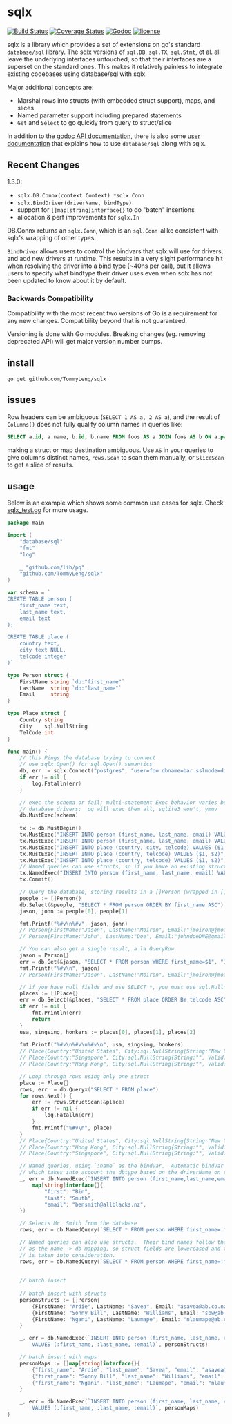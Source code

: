 # sqlx

[![Build Status](https://travis-ci.org/jmoiron/sqlx.svg?branch=master)](https://travis-ci.org/jmoiron/sqlx) [![Coverage Status](https://coveralls.io/repos/github/jmoiron/sqlx/badge.svg?branch=master)](https://coveralls.io/github/jmoiron/sqlx?branch=master) [![Godoc](http://img.shields.io/badge/godoc-reference-blue.svg?style=flat)](https://godoc.org/github.com/TommyLeng/sqlx) [![license](http://img.shields.io/badge/license-MIT-red.svg?style=flat)](https://raw.githubusercontent.com/jmoiron/sqlx/master/LICENSE)

sqlx is a library which provides a set of extensions on go's standard
`database/sql` library.  The sqlx versions of `sql.DB`, `sql.TX`, `sql.Stmt`,
et al. all leave the underlying interfaces untouched, so that their interfaces
are a superset on the standard ones.  This makes it relatively painless to
integrate existing codebases using database/sql with sqlx.

Major additional concepts are:

* Marshal rows into structs (with embedded struct support), maps, and slices
* Named parameter support including prepared statements
* `Get` and `Select` to go quickly from query to struct/slice

In addition to the [godoc API documentation](http://godoc.org/github.com/TommyLeng/sqlx),
there is also some [user documentation](http://jmoiron.github.io/sqlx/) that
explains how to use `database/sql` along with sqlx.

## Recent Changes

1.3.0:

* `sqlx.DB.Connx(context.Context) *sqlx.Conn`
* `sqlx.BindDriver(driverName, bindType)`
* support for `[]map[string]interface{}` to do "batch" insertions
* allocation & perf improvements for `sqlx.In`

DB.Connx returns an `sqlx.Conn`, which is an `sql.Conn`-alike consistent with
sqlx's wrapping of other types.

`BindDriver` allows users to control the bindvars that sqlx will use for drivers,
and add new drivers at runtime.  This results in a very slight performance hit
when resolving the driver into a bind type (~40ns per call), but it allows users
to specify what bindtype their driver uses even when sqlx has not been updated
to know about it by default.

### Backwards Compatibility

Compatibility with the most recent two versions of Go is a requirement for any
new changes.  Compatibility beyond that is not guaranteed.

Versioning is done with Go modules.  Breaking changes (eg. removing deprecated API)
will get major version number bumps.

## install

    go get github.com/TommyLeng/sqlx

## issues

Row headers can be ambiguous (`SELECT 1 AS a, 2 AS a`), and the result of
`Columns()` does not fully qualify column names in queries like:

```sql
SELECT a.id, a.name, b.id, b.name FROM foos AS a JOIN foos AS b ON a.parent = b.id;
```

making a struct or map destination ambiguous.  Use `AS` in your queries
to give columns distinct names, `rows.Scan` to scan them manually, or 
`SliceScan` to get a slice of results.

## usage

Below is an example which shows some common use cases for sqlx.  Check 
[sqlx_test.go](https://github.com/TommyLeng/sqlx/blob/master/sqlx_test.go) for more
usage.


```go
package main

import (
    "database/sql"
    "fmt"
    "log"
    
    _ "github.com/lib/pq"
    "github.com/TommyLeng/sqlx"
)

var schema = `
CREATE TABLE person (
    first_name text,
    last_name text,
    email text
);

CREATE TABLE place (
    country text,
    city text NULL,
    telcode integer
)`

type Person struct {
    FirstName string `db:"first_name"`
    LastName  string `db:"last_name"`
    Email     string
}

type Place struct {
    Country string
    City    sql.NullString
    TelCode int
}

func main() {
    // this Pings the database trying to connect
    // use sqlx.Open() for sql.Open() semantics
    db, err := sqlx.Connect("postgres", "user=foo dbname=bar sslmode=disable")
    if err != nil {
        log.Fatalln(err)
    }

    // exec the schema or fail; multi-statement Exec behavior varies between
    // database drivers;  pq will exec them all, sqlite3 won't, ymmv
    db.MustExec(schema)
    
    tx := db.MustBegin()
    tx.MustExec("INSERT INTO person (first_name, last_name, email) VALUES ($1, $2, $3)", "Jason", "Moiron", "jmoiron@jmoiron.net")
    tx.MustExec("INSERT INTO person (first_name, last_name, email) VALUES ($1, $2, $3)", "John", "Doe", "johndoeDNE@gmail.net")
    tx.MustExec("INSERT INTO place (country, city, telcode) VALUES ($1, $2, $3)", "United States", "New York", "1")
    tx.MustExec("INSERT INTO place (country, telcode) VALUES ($1, $2)", "Hong Kong", "852")
    tx.MustExec("INSERT INTO place (country, telcode) VALUES ($1, $2)", "Singapore", "65")
    // Named queries can use structs, so if you have an existing struct (i.e. person := &Person{}) that you have populated, you can pass it in as &person
    tx.NamedExec("INSERT INTO person (first_name, last_name, email) VALUES (:first_name, :last_name, :email)", &Person{"Jane", "Citizen", "jane.citzen@example.com"})
    tx.Commit()

    // Query the database, storing results in a []Person (wrapped in []interface{})
    people := []Person{}
    db.Select(&people, "SELECT * FROM person ORDER BY first_name ASC")
    jason, john := people[0], people[1]

    fmt.Printf("%#v\n%#v", jason, john)
    // Person{FirstName:"Jason", LastName:"Moiron", Email:"jmoiron@jmoiron.net"}
    // Person{FirstName:"John", LastName:"Doe", Email:"johndoeDNE@gmail.net"}

    // You can also get a single result, a la QueryRow
    jason = Person{}
    err = db.Get(&jason, "SELECT * FROM person WHERE first_name=$1", "Jason")
    fmt.Printf("%#v\n", jason)
    // Person{FirstName:"Jason", LastName:"Moiron", Email:"jmoiron@jmoiron.net"}

    // if you have null fields and use SELECT *, you must use sql.Null* in your struct
    places := []Place{}
    err = db.Select(&places, "SELECT * FROM place ORDER BY telcode ASC")
    if err != nil {
        fmt.Println(err)
        return
    }
    usa, singsing, honkers := places[0], places[1], places[2]
    
    fmt.Printf("%#v\n%#v\n%#v\n", usa, singsing, honkers)
    // Place{Country:"United States", City:sql.NullString{String:"New York", Valid:true}, TelCode:1}
    // Place{Country:"Singapore", City:sql.NullString{String:"", Valid:false}, TelCode:65}
    // Place{Country:"Hong Kong", City:sql.NullString{String:"", Valid:false}, TelCode:852}

    // Loop through rows using only one struct
    place := Place{}
    rows, err := db.Queryx("SELECT * FROM place")
    for rows.Next() {
        err := rows.StructScan(&place)
        if err != nil {
            log.Fatalln(err)
        } 
        fmt.Printf("%#v\n", place)
    }
    // Place{Country:"United States", City:sql.NullString{String:"New York", Valid:true}, TelCode:1}
    // Place{Country:"Hong Kong", City:sql.NullString{String:"", Valid:false}, TelCode:852}
    // Place{Country:"Singapore", City:sql.NullString{String:"", Valid:false}, TelCode:65}

    // Named queries, using `:name` as the bindvar.  Automatic bindvar support
    // which takes into account the dbtype based on the driverName on sqlx.Open/Connect
    _, err = db.NamedExec(`INSERT INTO person (first_name,last_name,email) VALUES (:first,:last,:email)`, 
        map[string]interface{}{
            "first": "Bin",
            "last": "Smuth",
            "email": "bensmith@allblacks.nz",
    })

    // Selects Mr. Smith from the database
    rows, err = db.NamedQuery(`SELECT * FROM person WHERE first_name=:fn`, map[string]interface{}{"fn": "Bin"})

    // Named queries can also use structs.  Their bind names follow the same rules
    // as the name -> db mapping, so struct fields are lowercased and the `db` tag
    // is taken into consideration.
    rows, err = db.NamedQuery(`SELECT * FROM person WHERE first_name=:first_name`, jason)
    
    
    // batch insert
    
    // batch insert with structs
    personStructs := []Person{
        {FirstName: "Ardie", LastName: "Savea", Email: "asavea@ab.co.nz"},
        {FirstName: "Sonny Bill", LastName: "Williams", Email: "sbw@ab.co.nz"},
        {FirstName: "Ngani", LastName: "Laumape", Email: "nlaumape@ab.co.nz"},
    }

    _, err = db.NamedExec(`INSERT INTO person (first_name, last_name, email)
        VALUES (:first_name, :last_name, :email)`, personStructs)

    // batch insert with maps
    personMaps := []map[string]interface{}{
        {"first_name": "Ardie", "last_name": "Savea", "email": "asavea@ab.co.nz"},
        {"first_name": "Sonny Bill", "last_name": "Williams", "email": "sbw@ab.co.nz"},
        {"first_name": "Ngani", "last_name": "Laumape", "email": "nlaumape@ab.co.nz"},
    }

    _, err = db.NamedExec(`INSERT INTO person (first_name, last_name, email)
        VALUES (:first_name, :last_name, :email)`, personMaps)
}
```
